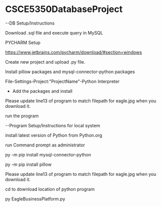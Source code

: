 # CSCE5350DatabaseProject

--DB Setup/Instructions

Download .sql file and execute query in MySQL



PYCHARM Setup

https://www.jetbrains.com/pycharm/download/#section=windows

Create new project and upload .py file.

Install pillow packages and mysql-connector-python packages

File-Settings-Project:"ProjectName"-Python Interpreter

+ Add the packages and install

Please update line13 of program to match filepath for eagle.jpg when you download it.

run the program



--Program Setup/Instructions for local system

install latest version of Python from Python.org

run Command prompt as administrator

py -m pip install mysql-connector-python

py -m pip install pillow

Please update line13 of program to match filepath for eagle.jpg when you download it. 

cd to download location of python program

py EagleBusinessPlatform.py
